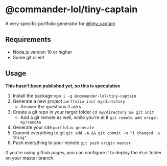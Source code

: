 # @commander-lol/tiny-captain

A very specific portfolio generator for [@tiny_captain](https://twitter.com/tiny_captain)

## Requirements

- Node.js version 10 or higher
- Some git client

## Usage

**This hasn't been published yet, so this is speculative**

1. Install the package `npm i -g @commander-lol/tiny-captain`
2. Generate a new project `portfolio init my/directory`
    - Answer the questions it asks
3. Create a git repo in your target folder `cd my/directory && git init`
    - Add a git remote as well, while you're at it `git remote add origin my/remote`
4. Generate your site `portfolio generate`
5. Commit everything to git `git add -A && git commit -m "I changed  a thing"`
6. Push everything to your remote `git push origin master`

If you're using github pages, you can configure it to deploy the `dist` folder on your master branch